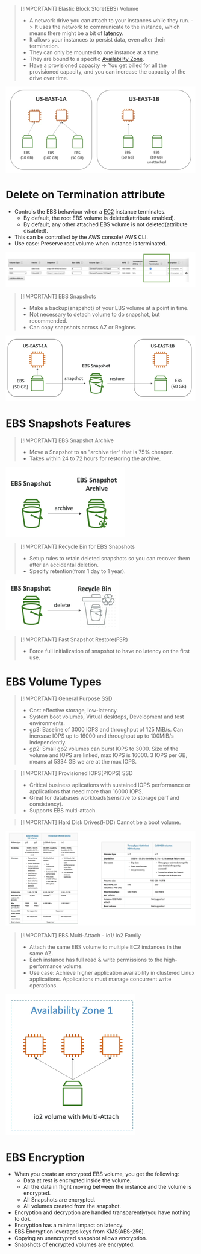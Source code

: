 > [!IMPORTANT] Elastic Block Store(EBS) Volume
> - A network drive you can attach to your instances while they run. -> It uses the network to communicate to the instance, which means there might be a bit of [latency](Redes/Chapter%201/03-Delay,%20Loss%20and%20Throughput.md).
> - It allows your instances to persist data, even after their termination.
> - They can only be mounted to one instance at a time.
> - They are bound to a specific [Availability Zone](AWS/Cloud%20Practitioner%20(CLF-C02)/03-Infrastructure%20and%20Realiability/08B-Availability%20Zones.md).
> - Have a provisioned capacity -> You get billed for all the provisioned capacity, and you can increase the capacity of the drive over time.


![](AWS/AWS%20Solutions%20Architect%20Associate%20Certification%20SAA-C03/img/Pasted%20image%2020241105084929.png)

# Delete on Termination attribute
- Controls the EBS behaviour when a [EC2](AWS/Cloud%20Practitioner%20(CLF-C02)/02-Compute%20in%20the%20Cloud/04A-Amazon%20Elastic%20Compute%20Cloud(EC2).md) instance terminates.
	- By default, the root EBS volume is deleted(attribute enabled).
	- By default, any other attached EBS volume is not deleted(attribute disabled).
- This can be controlled by the AWS console/ AWS CLI.
- Use case: Preserve root volume when instance is terminated.

![](AWS/AWS%20Solutions%20Architect%20Associate%20Certification%20SAA-C03/img/Pasted%20image%2020241105085254.png)



> [!IMPORTANT] EBS Snapshots
> - Make a backup(snapshot) of your EBS volume at a point in time.
> - Not necessary to detach volume to do snapshot, but recommended.
> - Can copy snapshots across AZ or Regions.

![](AWS/AWS%20Solutions%20Architect%20Associate%20Certification%20SAA-C03/img/Pasted%20image%2020241105090036.png)

# EBS Snapshots Features

> [!IMPORTANT] EBS Snapshot Archive
> - Move a Snapshot to an "archive tier" that is 75% cheaper.
> - Takes within 24 to 72 hours for restoring the archive.

![](AWS/AWS%20Solutions%20Architect%20Associate%20Certification%20SAA-C03/img/Pasted%20image%2020241105090310.png)



> [!IMPORTANT] Recycle Bin for EBS Snapshots
> - Setup rules to retain deleted snapshots so you can recover them after an accidental deletion.
> - Specify retention(from 1 day to 1 year).

![](AWS/AWS%20Solutions%20Architect%20Associate%20Certification%20SAA-C03/img/Pasted%20image%2020241105090442.png)

> [!IMPORTANT] Fast Snapshot Restore(FSR)
> - Force full initialization of snapshot to have no latency on the first use.


# EBS Volume Types

> [!IMPORTANT] General Purpose SSD 
> - Cost effective storage, low-latency.
> - System boot volumes, Virtual desktops, Development and test environments.
> - gp3: Baseline of 3000 IOPS and throughput of 125 MiB/s. Can increase IOPS up to 16000 and throughput up to 100MiB/s independently. 
> - gp2: Small gp2 volumes can burst IOPS to 3000. Size of the volume and IOPS are linked, max IOPS is 16000. 3 IOPS per GB, means at 5334 GB we are at the max IOPS.


> [!IMPORTANT] Provisioned IOPS(PIOPS) SSD
> - Critical business aplications with sustained IOPS performance or applications that need more than 16000 IOPS.
> - Great for databases workloads(sensitive to storage perf and consistency).
> - Supports EBS multi-attach.



> [!IMPORTANT] Hard Disk Drives(HDD)
> Cannot be a boot volume.
> 


![](AWS/AWS%20Solutions%20Architect%20Associate%20Certification%20SAA-C03/img/Pasted%20image%2020241105094154.png)


> [!IMPORTANT] EBS Multi-Attach - io1/ io2 Family
> - Attach the same EBS volume to multiple EC2 instances in the same AZ.
> - Each instance has full read & write permissions to the high-performance volume.
> - Use case: Achieve higher application availability in clustered Linux applications. Applications must manage concurrent write operations.


![](AWS/AWS%20Solutions%20Architect%20Associate%20Certification%20SAA-C03/img/Pasted%20image%2020241105094356.png)


# EBS Encryption
- When you create an encrypted EBS volume, you get the following:
	- Data at rest is encrypted inside the volume.
	- All the data in flight moving between the instance and the volume is encrypted.
	- All Snapshots are encrypted.
	- All volumes created from the snapshot.
- Encryption and decryption are handled transparently(you have nothing to do).
- Encryption has a minimal impact on latency.
- EBS Encryption leverages keys from KMS(AES-256).
- Copying an unencrypted snapshot allows encryption.
- Snapshots of encrypted volumes are encrypted.